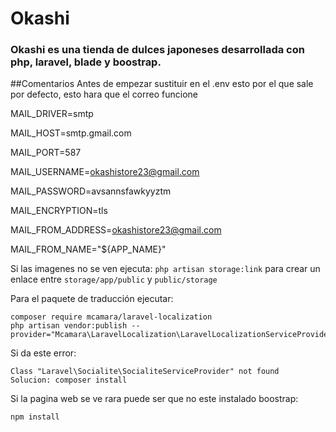 # Okashi

### Okashi es una tienda de dulces japoneses desarrollada con php, laravel, blade y boostrap.


##Comentarios
Antes de empezar sustituir en el .env esto por el que sale por defecto, esto hara que el correo funcione


MAIL_DRIVER=smtp

MAIL_HOST=smtp.gmail.com

MAIL_PORT=587

MAIL_USERNAME=okashistore23@gmail.com

MAIL_PASSWORD=avsannsfawkyyztm

MAIL_ENCRYPTION=tls

MAIL_FROM_ADDRESS=okashistore23@gmail.com

MAIL_FROM_NAME="${APP_NAME}"

 
Si las imagenes no se ven ejecuta: `php artisan storage:link` para crear un enlace entre `storage/app/public` y `public/storage`

Para el paquete de traducción ejecutar:

    composer require mcamara/laravel-localization
    php artisan vendor:publish --provider="Mcamara\LaravelLocalization\LaravelLocalizationServiceProvider"

Si da este error:

    Class "Laravel\Socialite\SocialiteServiceProvider" not found
    Solucion: composer install

Si la pagina web se ve rara puede ser que no este instalado boostrap:

    npm install
